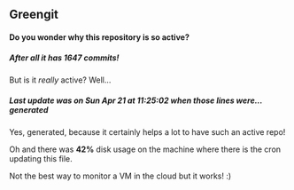 ## Greengit

#### Do you wonder why this repository is so active?

##### After all it has 1647 commits!

But is it *really* active? Well...

##### Last update was on Sun Apr 21 at 11:25:02 when those lines were... generated

Yes, generated, because it certainly helps a lot to have such an active repo!

Oh and there was **42%** disk usage on the machine
where there is the cron updating this file.

Not the best way to monitor a VM in the cloud but it works! :)
